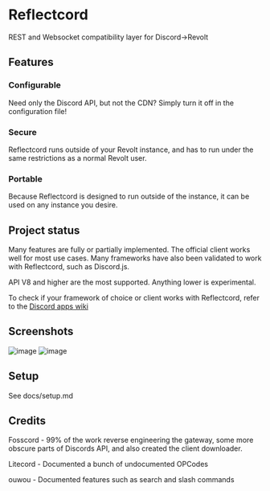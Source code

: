 # Reflectcord

REST and Websocket compatibility layer for Discord->Revolt

## Features

### Configurable

Need only the Discord API, but not the CDN? Simply turn it off in the configuration file!

### Secure

Reflectcord runs outside of your Revolt instance, and has to run under the same restrictions as a normal Revolt user.

### Portable

Because Reflectcord is designed to run outside of the instance, it can be used on any instance you desire.

## Project status

Many features are fully or partially implemented. The official client works well for most use cases. Many frameworks have also been validated to work with Reflectcord, such as Discord.js.

API V8 and higher are the most supported. Anything lower is experimental.

To check if your framework of choice or client works with Reflectcord, refer to the [Discord apps wiki](https://github.com/V3L0C1T13S/reflectcord/wiki/Discord-Apps-Wiki)

## Screenshots

![image](https://user-images.githubusercontent.com/51764975/212494409-017dd53d-a958-4a0e-bdfa-2af3f26bd62d.png)
![image](https://user-images.githubusercontent.com/51764975/212494374-ce01cedb-31fd-4431-bb67-08ae6a70d2f9.png)

## Setup

See docs/setup.md

## Credits

Fosscord - 99% of the work reverse engineering the gateway, some more obscure parts of Discords API, and also created the client downloader.

Litecord - Documented a bunch of undocumented OPCodes

ouwou - Documented features such as search and slash commands
